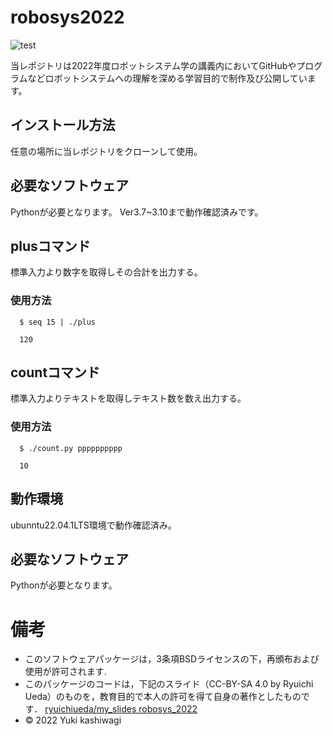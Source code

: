 # robosys2022
![test](https://github.com/kashwagi/robosys2022/actions/workflows/test.yml/badge.svg)

当レポジトリは2022年度ロボットシステム学の講義内においてGitHubやプログラムなどロボットシステムへの理解を深める学習目的で制作及び公開しています。

## インストール方法

任意の場所に当レポジトリをクローンして使用。


## 必要なソフトウェア
Pythonが必要となります。  Ver3.7~3.10まで動作確認済みです。

## plusコマンド

標準入力より数字を取得しその合計を出力する。

### 使用方法

```
  $ seq 15 | ./plus

  120
```

## countコマンド

標準入力よりテキストを取得しテキスト数を数え出力する。

### 使用方法

```
  $ ./count.py pppppppppp

  10

```
## 動作環境

ubunntu22.04.1LTS環境で動作確認済み。

## 必要なソフトウェア
Pythonが必要となります。  

# 備考
  * このソフトウェアパッケージは，3条項BSDライセンスの下，再頒布および使用が許可されます.
  * このパッケージのコードは，下記のスライド（CC-BY-SA 4.0 by Ryuichi Ueda）のものを，教育目的で本人の許可を得て自身の著作としたものです．
 [ryuichiueda/my_slides robosys_2022](https://github.com/ryuichiueda/my_slides/tree/master/robosys_2022)
  * © 2022 Yuki kashiwagi

